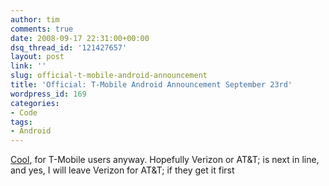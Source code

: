 ```yaml
---
author: tim
comments: true
date: 2008-09-17 22:31:00+00:00
dsq_thread_id: '121427657'
layout: post
link: ''
slug: official-t-mobile-android-announcement
title: 'Official: T-Mobile Android Announcement September 23rd'
wordpress_id: 169
categories:
- Code
tags:
- Android
---
```


[Cool](http://www.talkandroid.com/211-official-t-mobile-android-september/#comment-250), for T-Mobile users anyway. Hopefully Verizon or
AT&amp;T; is next in line, and yes, I will leave Verizon for AT&amp;T; if they
get it first